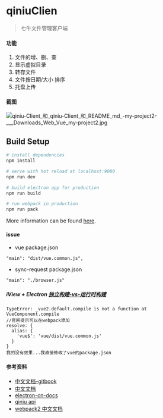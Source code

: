 # qiniuClien

> 七牛文件管理客户端

#### 功能
1. 文件的增、删、查
2. 显示虚拟目录 
3. 转存文件
3. 文件按日期/大小 排序
4. 托盘上传

#### 截图
![qiniu-Client_和_qiniu-Client_和_README_md_-_my-project2_-____Downloads_Web_Vue_my-project2_.jpg](http://obfmtiyt5.bkt.clouddn.com/11111%2Fqiniu-Client_%E5%92%8C_qiniu-Client_%E5%92%8C_README_md_-_my-project2_-____Downloads_Web_Vue_my-project2_.jpg)

## Build Setup

``` bash
# install dependencies
npm install

# serve with hot reload at localhost:9080
npm run dev

# build electron app for production
npm run build

# run webpack in production
npm run pack
```
More information can be found [here](https://simulatedgreg.gitbooks.io/electron-vue/content/docs/npm_scripts.html).


#### issue
- vue package.json
```
"main": "dist/vue.common.js",
```

- sync-request package.json
```
"main": "./browser.js"
```

##### iView + Electron [独立构建-vs-运行时构建](https://cn.vuejs.org/v2/guide/installation.html#独立构建-vs-运行时构建)
```
TypeError: _vue2.default.compile is not a function at VueComponent.compile
//官网提示可以在webpack添加
resolve: {
  alias: {
    'vue$': 'vue/dist/vue.common.js'
  }
}
我的没有效果...我直接修改了vue的package.json
```

#### 参考资料 
- [中文文档-gitbook](https://wizardforcel.gitbooks.io/electron-doc/content/index.html)
- [中文文档](https://github.com/electron/electron/tree/master/docs-translations/zh-CN)
- [electron-cn-docs](https://github.com/amhoho/electron-cn-docs/)
- [qiniu api](https://developer.qiniu.com/kodo/api/1731/api-overview)
- [webpack2 中文文档](https://doc.webpack-china.org)